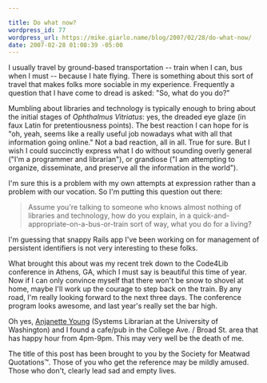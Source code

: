 ```yaml
---

title: Do what now?
wordpress_id: 77
wordpress_url: https://mike.giarlo.name/blog/2007/02/28/do-what-now/
date: 2007-02-28 01:08:39 -05:00
---
```

I usually travel by ground-based transportation -- train when I can, bus when I must -- because I hate flying.  There is something about this sort of travel that makes folks more sociable in my experience.  Frequently a question that I have come to dread is asked: "So, what do you do?"
<!--more-->
Mumbling about libraries and technology is typically enough to bring about the initial stages of <i>Ophthalmus Vitriatus</i>: yes, the dreaded eye glaze (in faux Latin for pretentiousness points).  The best reaction I can hope for is "oh, yeah, seems like a really useful job nowadays what with all that information going online."  Not a bad reaction, all in all.  True for sure.  But I wish I could succinctly express what I do without sounding overly general ("I'm a programmer and librarian"), or grandiose ("I am attempting to organize, disseminate, and preserve all the information in the world").

I'm sure this is a problem with my own attempts at expression rather than a problem with our vocation.  So I'm putting this question out there:<blockquote>Assume you're talking to someone who knows almost nothing of libraries and technology, how do you explain, in a quick-and-appropriate-on-a-bus-or-train sort of way, what you do for a living?</blockquote>I'm guessing that snappy Rails app I've been working on for management of persistent identifiers is not very interesting to these folks.

What brought this about was my recent trek down to the Code4Lib conference in Athens, GA, which I must say is beautiful this time of year.  Now if I can only convince myself that there won't be snow to shovel at home, maybe I'll work up the courage to step back on the train.  By any road, I'm really looking forward to the next three days.  The conference program looks awesome, and last year's really set the bar high.

Oh yes, <a href="http://www.butterflysmack.com/blog/" target="_blank">Anjanette Young</a> (Systems Librarian at the University of Washington) and I found a cafe/pub in the College Ave. / Broad St. area that has happy hour from 4pm-9pm.  This may very well be the death of me.

The title of this post has been brought to you by the Society for Meatwad Quotations&trade;.  Those of you who get the reference may be mildly amused.  Those who don't, clearly lead sad and empty lives.
